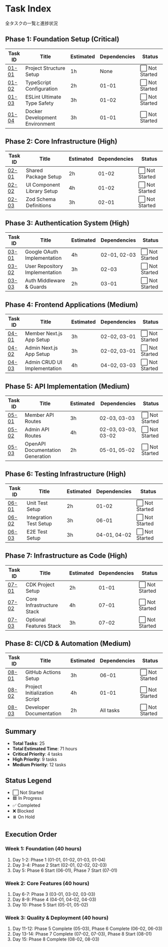# Task Index

全タスクの一覧と進捗状況

## Phase 1: Foundation Setup (Critical)

| Task ID | Title | Estimated | Dependencies | Status |
|---------|-------|-----------|--------------|--------|
| [01-01](./01-foundation-setup/01-01-project-structure-setup.md) | Project Structure Setup | 1h | None | ⬜ Not Started |
| [01-02](./01-foundation-setup/01-02-typescript-configuration.md) | TypeScript Configuration | 2h | 01-01 | ⬜ Not Started |
| [01-03](./01-foundation-setup/01-03-eslint-ultimate-type-safety.md) | ESLint Ultimate Type Safety | 3h | 01-02 | ⬜ Not Started |
| [01-04](./01-foundation-setup/01-04-docker-development-environment.md) | Docker Development Environment | 3h | 01-01 | ⬜ Not Started |

## Phase 2: Core Infrastructure (High)

| Task ID | Title | Estimated | Dependencies | Status |
|---------|-------|-----------|--------------|--------|
| [02-01](./02-core-infrastructure/02-01-shared-package-setup.md) | Shared Package Setup | 2h | 01-02 | ⬜ Not Started |
| [02-02](./02-core-infrastructure/02-02-ui-component-library-setup.md) | UI Component Library Setup | 4h | 01-02 | ⬜ Not Started |
| [02-03](./02-core-infrastructure/02-03-zod-schema-definitions.md) | Zod Schema Definitions | 3h | 02-01 | ⬜ Not Started |

## Phase 3: Authentication System (High)

| Task ID | Title | Estimated | Dependencies | Status |
|---------|-------|-----------|--------------|--------|
| [03-01](./03-authentication-system/03-01-google-oauth-implementation.md) | Google OAuth Implementation | 4h | 02-01, 02-03 | ⬜ Not Started |
| [03-02](./03-authentication-system/03-02-user-repository-implementation.md) | User Repository Implementation | 3h | 02-03 | ⬜ Not Started |
| [03-03](./03-authentication-system/03-03-auth-middleware-guards.md) | Auth Middleware & Guards | 2h | 03-01 | ⬜ Not Started |

## Phase 4: Frontend Applications (Medium)

| Task ID | Title | Estimated | Dependencies | Status |
|---------|-------|-----------|--------------|--------|
| [04-01](./04-frontend-applications/04-01-member-nextjs-app-setup.md) | Member Next.js App Setup | 3h | 02-02, 03-01 | ⬜ Not Started |
| [04-02](./04-frontend-applications/04-02-admin-nextjs-app-setup.md) | Admin Next.js App Setup | 3h | 02-02, 03-01 | ⬜ Not Started |
| [04-03](./04-frontend-applications/04-03-admin-crud-ui-implementation.md) | Admin CRUD UI Implementation | 4h | 04-02, 03-03 | ⬜ Not Started |

## Phase 5: API Implementation (Medium)

| Task ID | Title | Estimated | Dependencies | Status |
|---------|-------|-----------|--------------|--------|
| [05-01](./05-api-implementation/05-01-member-api-routes.md) | Member API Routes | 3h | 02-03, 03-03 | ⬜ Not Started |
| [05-02](./05-api-implementation/05-02-admin-api-routes.md) | Admin API Routes | 4h | 02-03, 03-03, 03-02 | ⬜ Not Started |
| [05-03](./05-api-implementation/05-03-openapi-documentation.md) | OpenAPI Documentation Generation | 2h | 05-01, 05-02 | ⬜ Not Started |

## Phase 6: Testing Infrastructure (High)

| Task ID | Title | Estimated | Dependencies | Status |
|---------|-------|-----------|--------------|--------|
| [06-01](./06-testing-infrastructure/06-01-unit-test-setup.md) | Unit Test Setup | 2h | 01-02 | ⬜ Not Started |
| [06-02](./06-testing-infrastructure/06-02-integration-test-setup.md) | Integration Test Setup | 3h | 06-01 | ⬜ Not Started |
| [06-03](./06-testing-infrastructure/06-03-e2e-test-setup.md) | E2E Test Setup | 3h | 04-01, 04-02 | ⬜ Not Started |

## Phase 7: Infrastructure as Code (High)

| Task ID | Title | Estimated | Dependencies | Status |
|---------|-------|-----------|--------------|--------|
| [07-01](./07-infrastructure-as-code/07-01-cdk-project-setup.md) | CDK Project Setup | 2h | 01-01 | ⬜ Not Started |
| [07-02](./07-infrastructure-as-code/07-02-core-infrastructure-stack.md) | Core Infrastructure Stack | 4h | 07-01 | ⬜ Not Started |
| [07-03](./07-infrastructure-as-code/07-03-optional-features-stack.md) | Optional Features Stack | 3h | 07-02 | ⬜ Not Started |

## Phase 8: CI/CD & Automation (Medium)

| Task ID | Title | Estimated | Dependencies | Status |
|---------|-------|-----------|--------------|--------|
| [08-01](./08-cicd-automation/08-01-github-actions-setup.md) | GitHub Actions Setup | 3h | 06-01 | ⬜ Not Started |
| [08-02](./08-cicd-automation/08-02-project-initialization-script.md) | Project Initialization Script | 4h | 01-01 | ⬜ Not Started |
| [08-03](./08-cicd-automation/08-03-developer-documentation.md) | Developer Documentation | 2h | All tasks | ⬜ Not Started |

## Summary

- **Total Tasks**: 25
- **Total Estimated Time**: 71 hours
- **Critical Priority**: 4 tasks
- **High Priority**: 9 tasks
- **Medium Priority**: 12 tasks

## Status Legend

- ⬜ Not Started
- 🟦 In Progress
- ✅ Completed
- ❌ Blocked
- ⏸️ On Hold

## Execution Order

### Week 1: Foundation (40 hours)
1. Day 1-2: Phase 1 (01-01, 01-02, 01-03, 01-04)
2. Day 3-4: Phase 2 Start (02-01, 02-02, 02-03)
3. Day 5: Phase 6 Start (06-01), Phase 7 Start (07-01)

### Week 2: Core Features (40 hours)
1. Day 6-7: Phase 3 (03-01, 03-02, 03-03)
2. Day 8-9: Phase 4 (04-01, 04-02, 04-03)
3. Day 10: Phase 5 Start (05-01, 05-02)

### Week 3: Quality & Deployment (40 hours)
1. Day 11-12: Phase 5 Complete (05-03), Phase 6 Complete (06-02, 06-03)
2. Day 13-14: Phase 7 Complete (07-02, 07-03), Phase 8 Start (08-01)
3. Day 15: Phase 8 Complete (08-02, 08-03)